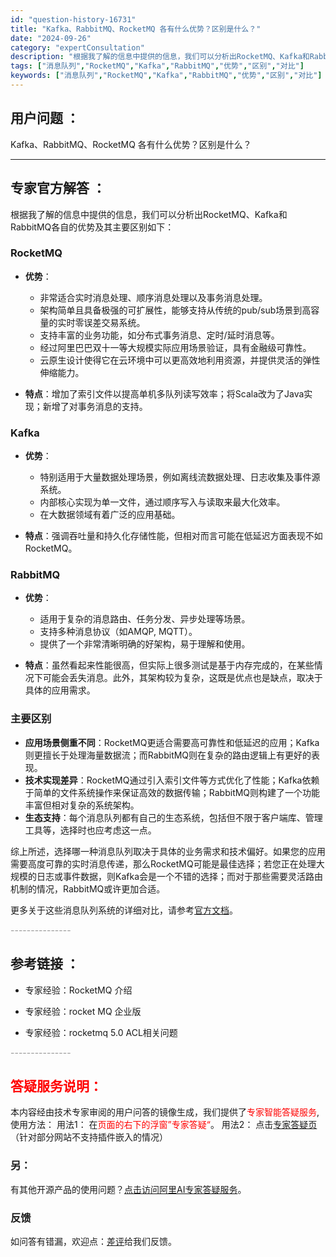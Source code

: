 ```yaml
---
id: "question-history-16731"
title: "Kafka、RabbitMQ、RocketMQ 各有什么优势？区别是什么？"
date: "2024-09-26"
category: "expertConsultation"
description: "根据我了解的信息中提供的信息，我们可以分析出RocketMQ、Kafka和RabbitMQ各自的优势及其主要区别如下：### RocketMQ- **优势**：  - 非常适合实时消息处理、顺序消息处理以及事务消息处理。  - 架构简单且具备极强的可扩展性，能够支持从传统的pub/sub场景到高容量"
tags: ["消息队列","RocketMQ","Kafka","RabbitMQ","优势","区别","对比"]
keywords: ["消息队列","RocketMQ","Kafka","RabbitMQ","优势","区别","对比"]
---
```


## 用户问题 ： 
 Kafka、RabbitMQ、RocketMQ 各有什么优势？区别是什么？  

---------------
## 专家官方解答 ：

根据我了解的信息中提供的信息，我们可以分析出RocketMQ、Kafka和RabbitMQ各自的优势及其主要区别如下：

### RocketMQ
- **优势**：
  - 非常适合实时消息处理、顺序消息处理以及事务消息处理。
  - 架构简单且具备极强的可扩展性，能够支持从传统的pub/sub场景到高容量的实时零误差交易系统。
  - 支持丰富的业务功能，如分布式事务消息、定时/延时消息等。
  - 经过阿里巴巴双十一等大规模实际应用场景验证，具有金融级可靠性。
  - 云原生设计使得它在云环境中可以更高效地利用资源，并提供灵活的弹性伸缩能力。

- **特点**：增加了索引文件以提高单机多队列读写效率；将Scala改为了Java实现；新增了对事务消息的支持。

### Kafka
- **优势**：
  - 特别适用于大量数据处理场景，例如离线流数据处理、日志收集及事件源系统。
  - 内部核心实现为单一文件，通过顺序写入与读取来最大化效率。
  - 在大数据领域有着广泛的应用基础。

- **特点**：强调吞吐量和持久化存储性能，但相对而言可能在低延迟方面表现不如RocketMQ。

### RabbitMQ
- **优势**：
  - 适用于复杂的消息路由、任务分发、异步处理等场景。
  - 支持多种消息协议（如AMQP, MQTT）。
  - 提供了一个非常清晰明确的好架构，易于理解和使用。

- **特点**：虽然看起来性能很高，但实际上很多测试是基于内存完成的，在某些情况下可能会丢失消息。此外，其架构较为复杂，这既是优点也是缺点，取决于具体的应用需求。

### 主要区别
- **应用场景侧重不同**：RocketMQ更适合需要高可靠性和低延迟的应用；Kafka则更擅长于处理海量数据流；而RabbitMQ则在复杂的路由逻辑上有更好的表现。
- **技术实现差异**：RocketMQ通过引入索引文件等方式优化了性能；Kafka依赖于简单的文件系统操作来保证高效的数据传输；RabbitMQ则构建了一个功能丰富但相对复杂的系统架构。
- **生态支持**：每个消息队列都有自己的生态系统，包括但不限于客户端库、管理工具等，选择时也应考虑这一点。

综上所述，选择哪一种消息队列取决于具体的业务需求和技术偏好。如果您的应用需要高度可靠的实时消息传递，那么RocketMQ可能是最佳选择；若您正在处理大规模的日志或事件数据，则Kafka会是一个不错的选择；而对于那些需要灵活路由机制的情况，RabbitMQ或许更加合适。

更多关于这些消息队列系统的详细对比，请参考[官方文档](https://rocketmq.apache.org/zh/docs/)。


<font color="#949494">---------------</font> 


## 参考链接 ：

* 专家经验：RocketMQ 介绍 
 
 * 专家经验：rocket MQ 企业版 
 
 * 专家经验：rocketmq 5.0 ACL相关问题 


 <font color="#949494">---------------</font> 
 


## <font color="#FF0000">答疑服务说明：</font> 

本内容经由技术专家审阅的用户问答的镜像生成，我们提供了<font color="#FF0000">专家智能答疑服务</font>,使用方法：
用法1： 在<font color="#FF0000">页面的右下的浮窗”专家答疑“</font>。
用法2： 点击[专家答疑页](https://answer.opensource.alibaba.com/docs/intro)（针对部分网站不支持插件嵌入的情况）
### 另：


有其他开源产品的使用问题？[点击访问阿里AI专家答疑服务](https://answer.opensource.alibaba.com/docs/intro)。
### 反馈
如问答有错漏，欢迎点：[差评](https://ai.nacos.io/user/feedbackByEnhancerGradePOJOID?enhancerGradePOJOId=17276)给我们反馈。

